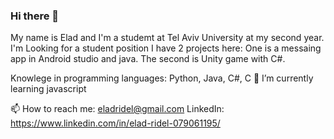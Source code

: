 ### Hi there 👋
My name is Elad and I'm a studemt at Tel Aviv University at my second year.
I'm Looking for a student position
I have 2 projects here:
One is a messaing app in Android studio and java.
The second is Unity game with C#.

Knowlege in programming languages: Python, Java, C#, C
🌱 I’m currently learning javascript

📫 How to reach me: eladridel@gmail.com
   LinkedIn: https://www.linkedin.com/in/elad-ridel-079061195/
<!--
**EladxR/EladxR** is a ✨ _special_ ✨ repository because its `README.md` (this file) appears on your GitHub profile.

Here are some ideas to get you started:

- 🔭 I’m currently working on ...
- 🌱 I’m currently learning ...
- 👯 I’m looking to collaborate on ...
- 🤔 I’m looking for help with ...
- 💬 Ask me about ...
- 📫 How to reach me: ...
- 😄 Pronouns: ...
- ⚡ Fun fact: ...
-->
